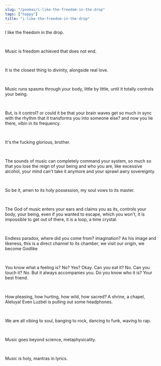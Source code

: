 ```yaml
---
slug: "/poemas/i-like-the-freedom-in-the-drop"
tags: ["happy"]
title: "i-like-the-freedom-in-the-drop"
---
```

I like the freedom in the drop.

&nbsp;

Music is freedom achieved that does not end.

&nbsp;

It is the closest thing to divinity, alongside real love.

&nbsp;

Music runs spasms through your body, little by little, until it totally controls your being.

&nbsp;

But, is it control? or could it be that your brain waves get so much in sync with the rhythm that it transforms you into someone else? and now you lie there, vibin in its frequency.

&nbsp;

It's the fucking glorious, brother.

&nbsp;

The sounds of music can completely command your system, so much so that you lose the reign of your being and who you are, like excessive alcohol, your mind can't take it anymore and your sprawl awry sovereignty.

&nbsp;

So be it, amen to its holy possession, my soul vows to its master.

&nbsp;

The God of music enters your ears and claims you as its, controls your body, your being, even if you wanted to escape, which you won't, it is impossible to get out of there, it is a loop, a time crystal.

&nbsp;

Endless paradox, where did you come from? imagination? As his image and likeness, this is a direct channel to its chamber, we visit our origin, we become Godlike

&nbsp;

You know what a feeling is? No? Yes? Okay. Can you eat it? No. Can you touch it? No. But it always accompanies you. Do you know who it is? Your best friend.

&nbsp;

How pleasing, how hurting, how wild, how sacred? A shrine, a chapel, Aleluya! Even Luzbel is pulling out some headphones.

&nbsp;

We are all vibing to soul, banging to rock, dancing to funk, waving to rap.

&nbsp;

Music goes beyond science, metaphysicality.

&nbsp;

Music is holy, mantras in lyrics.